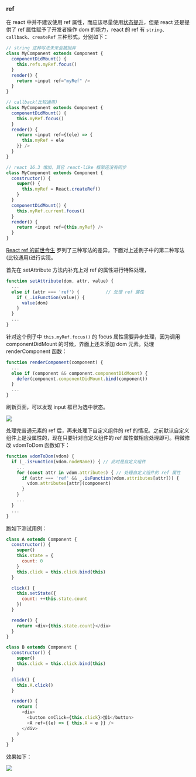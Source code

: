 ### ref

在 react 中并不建议使用 ref 属性，而应该尽量使用[状态提升](https://doc.react-china.org/docs/lifting-state-up.html)，但是 react 还是提供了 ref 属性赋予了开发者操作 dom 的能力，react 的 ref 有 `string`、`callback`、`createRef` 三种形式，分别如下：

```js
// string 这种写法未来会被抛弃
class MyComponent extends Component {
  componentDidMount() {
    this.refs.myRef.focus()
  }
  render() {
    return <input ref="myRef" />
  }
}

// callback(比较通用)
class MyComponent extends Component {
  componentDidMount() {
    this.myRef.focus()
  }
  render() {
    return <input ref={(ele) => {
      this.myRef = ele
    }} />
  }
}

// react 16.3 增加，其它 react-like 框架还没有同步
class MyComponent extends Component {
  constructor() {
    super() {
      this.myRef = React.createRef()
    }
  }
  componentDidMount() {
    this.myRef.current.focus()
  }
  render() {
    return <input ref={this.myRef} />
  }
}
```

[React ref 的前世今生](https://zhuanlan.zhihu.com/p/40462264) 罗列了三种写法的差异，下面对上述例子中的第二种写法(比较通用)进行实现。

首先在 setAttribute 方法内补充上对 ref 的属性进行特殊处理，

```js
function setAttribute(dom, attr, value) {
  ...
  else if (attr === 'ref') {          // 处理 ref 属性
    if (_.isFunction(value)) {
      value(dom)
    }
  }
  ...
}
```

针对这个例子中 `this.myRef.focus()` 的 focus 属性需要异步处理，因为调用 componentDidMount 的时候，界面上还未添加 dom 元素。处理 renderComponent 函数：

```js
function renderComponent(component) {
  ...
  else if (component && component.componentDidMount) {
    defer(component.componentDidMount.bind(component))
  }
  ...
}
```

刷新页面，可以发现 input 框已为选中状态。

![](http://muyy.withyoufriends.com/d35589fbbff45a2437c6c13e24ba8058.jpg-200)

处理完普通元素的 ref 后，再来处理下自定义组件的 ref 的情况。之前默认自定义组件上是没属性的，现在只要针对自定义组件的 ref 属性做相应处理即可。稍微修改 vdomToDom 函数如下：

```js
function vdomToDom(vdom) {
  if (_.isFunction(vdom.nodeName)) { // 此时是自定义组件
    ...
    for (const attr in vdom.attributes) { // 处理自定义组件的 ref 属性
      if (attr === 'ref' && _.isFunction(vdom.attributes[attr])) {
        vdom.attributes[attr](component)
      }
    }
    ...
  }
  ...
}
```

跑如下测试用例：

```js
class A extends Component {
  constructor() {
    super()
    this.state = {
      count: 0
    }
    this.click = this.click.bind(this)
  }

  click() {
    this.setState({
      count: ++this.state.count
    })
  }

  render() {
    return <div>{this.state.count}</div>
  }
}

class B extends Component {
  constructor() {
    super()
    this.click = this.click.bind(this)
  }

  click() {
    this.A.click()
  }

  render() {
    return (
      <div>
        <button onClick={this.click}>加1</button>
        <A ref={(e) => { this.A = e }} />
      </div>
    )
  }
}
```

效果如下：

![](http://muyy.withyoufriends.com/reactref%E6%B5%8B%E8%AF%951)